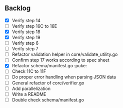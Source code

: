 ## Backlog
- [x] Verify step 14
- [ ] Verify step 16C to 16E
- [x] Verify step 18
- [x] Verify step 19
- [ ] Verify step 6
- [ ] Verify step 7
- [ ] Refactor validation helper in core/validate_utility.go
- [ ] Confirm step 17 works according to spec sheet
- [x] Refactor schema/manifest.go :puke:
- [ ] Check 11C to 11F
- [ ] Do proper error handling when parsing JSON data
- [ ] General refactor of core/verifier.go
- [ ] Add parallelization
- [ ] Write a README
- [ ] Double check schema/manifest.go
